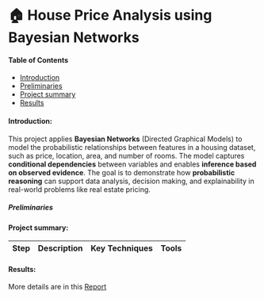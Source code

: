 # 🏠 House Price Analysis using Bayesian Networks
####  Table of Contents
- [Introduction](#Introduction)
- [Preliminaries](#Preliminaries)
- [Project summary](#Project-summary)
- [Results](#Results)
#### Introduction:
This project applies **Bayesian Networks** (Directed Graphical Models) to model the probabilistic relationships between features in a housing dataset, such as price, location, area, and number of rooms. The model captures **conditional dependencies** between variables and enables **inference based on observed evidence**. The goal is to demonstrate how **probabilistic reasoning** can support data analysis, decision making, and explainability in real-world problems like real estate pricing.
##### Preliminaries
#### Project summary:
|Step| Description | Key Techniques | Tools|
|---|---|---|---|

#### Results: 
More details are in this [Report](https://github.com/taitran0102/Life-Expectancy/blob/main/report_latex/Report.pdf)

